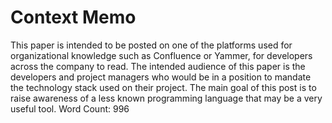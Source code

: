 # Context Memo
This paper is intended to be posted on one of the platforms used for organizational knowledge such as Confluence or Yammer, for developers across the company to read. The intended audience of this paper is the developers and project managers who would be in a position to mandate the technology stack used on their project. The main goal of this post is to raise awareness of a less known programming language that may be a very useful tool.
Word Count: 996
